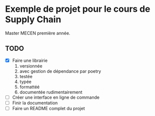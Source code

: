 # Exemple de projet pour le cours de Supply Chain

Master MECEN première année.

## TODO

- [x] Faire une librairie
  1. versionnée
  2. avec gestion de dépendance par poetry
  3. testée
  4. typée
  5. formattéé
  6. documentée rudimentairement
- [ ] Créer une interface en ligne de commande
- [ ] Finir la documentation
- [ ] Faire un README complet du projet
